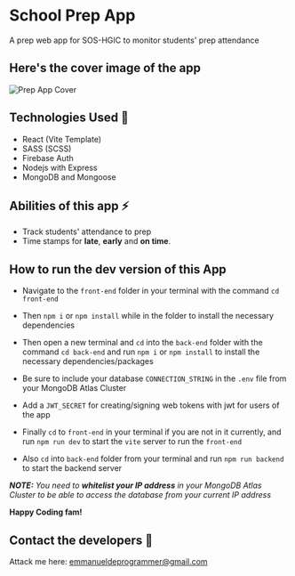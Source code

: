 # School Prep App
A prep web app for SOS-HGIC to monitor students' prep attendance

## Here's the cover image of the app
![Prep App Cover](./front-end/src/assets/cover.png)

## Technologies Used 🔨
- React (Vite Template)
- SASS (SCSS)
- Firebase Auth
- Nodejs with Express
- MongoDB and Mongoose

## Abilities of this app ⚡
- Track students' attendance to prep
- Time stamps for **late**, **early** and **on time**.

## How to run the dev version of this App
- Navigate to the `front-end` folder in your terminal with the command ``cd front-end``
- Then `npm i` or  `npm install` while in the folder to install the necessary dependencies
- Then open a new terminal and `cd` into the `back-end` folder with the command `cd back-end` and run `npm i` or `npm install` to install the necessary dependencies/packages
- Be sure to include your database  `CONNECTION_STRING` in the `.env` file from your MongoDB Atlas Cluster
- Add a `JWT_SECRET` for creating/signing web tokens with jwt for users of the app

- Finally `cd` to `front-end` in your terminal if you are not in it currently, and run `npm run dev`  to start the `vite` server to run the `front-end`
- Also `cd` into `back-end` folder from your terminal and run `npm run backend` to start the backend server

 __*NOTE:*__ *You need to __whitelist your IP address__ in your MongoDB Atlas Cluster to be able to access the database from your current IP address*
 
 __Happy Coding fam!__

## Contact the developers 📧
Attack me here: [emmanueldeprogrammer@gmail.com]('emmanueldeprogrammer@gmail.com')

